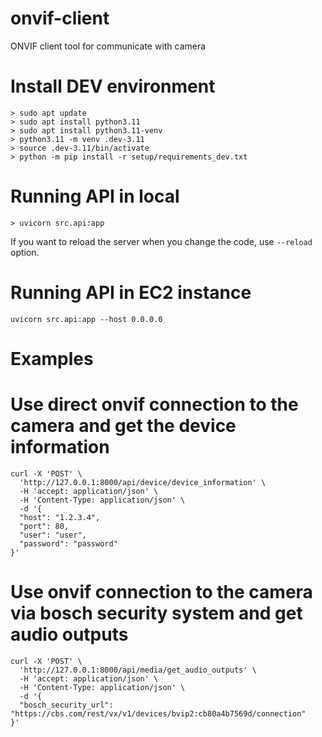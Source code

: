 # onvif-client
ONVIF client tool for communicate with camera

# Install DEV environment

```
> sudo apt update
> sudo apt install python3.11
> sudo apt install python3.11-venv
> python3.11 -m venv .dev-3.11
> source .dev-3.11/bin/activate
> python -m pip install -r setup/requirements_dev.txt
```

# Running API in local

```
> uvicorn src.api:app
```

If you want to reload the server when you change the code, use `--reload` option.

# Running API in EC2 instance

```
uvicorn src.api:app --host 0.0.0.0
```
# Examples

# Use direct onvif connection to the camera and get the device information

```
curl -X 'POST' \
  'http://127.0.0.1:8000/api/device/device_information' \
  -H 'accept: application/json' \
  -H 'Content-Type: application/json' \
  -d '{
  "host": "1.2.3.4",
  "port": 80,
  "user": "user",
  "password": "password"
}'
```

# Use onvif connection to the camera via bosch security system and get audio outputs

```
curl -X 'POST' \
  'http://127.0.0.1:8000/api/media/get_audio_outputs' \
  -H 'accept: application/json' \
  -H 'Content-Type: application/json' \
  -d '{
  "bosch_security_url": "https://cbs.com/rest/vx/v1/devices/bvip2:cb80a4b7569d/connection"
}'
```


